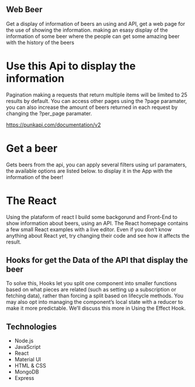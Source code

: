 
## Web Beer 
Get a display of information of beers an using and API, get a web page for the use of showing the information.
making an esasy display of the information of some beer where the people can get some amazing beer with the history of the beers

# Use this Api to display the information
Pagination making a requests that return multiple items will be limited to 25 results by default. You can access other pages using the ?page paramater, you can also increase the amount of beers returned in each request by changing the ?per_page paramater.

https://punkapi.com/documentation/v2

# Get a beer 
Gets beers from the api, you can apply several filters using url paramaters, the available options are listed below.
to display it in the App with the information of the beer!

# The React
Using the plataform of react I build some backgorund and Front-End to show information about beers, using an API.
The React homepage contains a few small React examples with a live editor. Even if you don’t know anything about React yet, try changing their code and see how it affects the result.


## Hooks for get the Data of the API that display the beer

To solve this, Hooks let you split one component into smaller functions based on what pieces are related (such as setting up a subscription or fetching data), rather than forcing a split based on lifecycle methods. You may also opt into managing the component’s local state with a reducer to make it more predictable.
We’ll discuss this more in Using the Effect Hook.

## Technologies 
* Node.js
* JavaScript
* React
* Material UI
* HTML & CSS
* MongoDB
* Express
